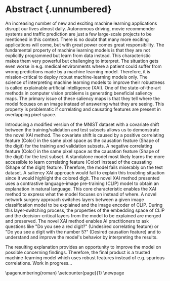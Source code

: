 # Abstract {.unnumbered}

<!-- \hypertarget{abstract}{%
\chapter*{\vspace*{-4cm} Abstract}\label{abstract}}
\addcontentsline{toc}{chapter}{Abstract} -->

<!-- Short version of introduction and results -->
<!-- Initial situation: (3/ 9 sentences)
- Machine learning in all areas of our lives.
- Safety/Need for robustness
- Explainable AI -->
<!-- 
Babytalk:
After a few short years of life, children can fathom the concepts behind simple words and connect them to related images. They can identify the connection between shapes and textures of the physical world to the abstract symbols of written language. It’s something we take for granted. Very few (if any) people in the world will remember a time when these “basic” skills were beyond their capacity.
-->

<!-- 
Very nice intro inspiration:
In recent years, there’s been an explosion of AI datasets and models that are impacting millions around the world each day. Some systems are recommending us songs and movies to enjoy; others are automating fundamental business processes or saving lives by detecting tumors. In the near future, machines relying on AI will drive our cars, fly our aircraft, and manage our care. But for that to take place, we need to ensure that those systems are robust enough against any attempts to hack them.

During development of an AI model, conditions are carefully controlled to obtain the best possible performance — like starting a seedling in a greenhouse. But in the real world, where models are ultimately deployed, conditions are rarely perfect, and risks are abundant. If development is a greenhouse, then deployment is a jungle. We have to prepare AI models to withstand the onslaught.

For years, AI models struggled to reach accuracy levels suitable for real-world applications. Now that they’ve reached that threshold for certain tasks, it is crucial to recognize that accuracy isn’t the only benchmark that matters. In the real world, fairness, interpretability, and robustness are critical, and many tools are available to inspect these dimensions of AI models. Developers must actively prepare AI models to succeed in the wild by spotting holes in the armor, predicting an adversary’s next move, and weaving robustness into the fabric of AI.
-->

An increasing number of new and exciting machine learning applications disrupt our lives almost daily. Autonomous driving, movie recommender systems and traffic prediction are just a few large-scale projects to be mentioned in this context. There is no doubt that many more exciting applications will come, but with great power comes great responsibility. The fundamental property of machine learning models is that they are not explicitly programmed but learn from data instead. This characteristic makes them very powerful but challenging to interpret. The situation gets even worse in e.g. medical environments where a patient could suffer from wrong predictions made by a machine learning model. Therefore, it is mission-critical to deploy robust machine-learning models only. The science of interpreting machine learning models to improve their robustness is called explainable artificial intelligence (XAI). One of the state-of-the-art methods in computer vision problems is generating beneficial saliency maps. The primary issue of these saliency maps is that they tell where the model focuses on an image instead of answering what they are seeing. This property is problematic if correlating and causating features are present in overlapping pixel space. 

<!--
Approach/Technology: (10/12 sentences)
- XAI helps to understand, does not fall for a bias (correlation instead of causation)
- state of the art saliency maps tell where, but not why or what
- increase robustness
- Dataset with covariate shift.
- Fooled model falls for bias instead of learning the task.
- Accuracy looks promising -> Is dangerous!
- Using CLIP to explain
- New XAI method: Network surgery/Layer swapping
- Hypothesis: CLIP can be used to obtain an explanation -> Points to bias and covariate shift -> Covariate shift is understood and can be fixed
-->
Introducing a modified version of the MNIST dataset with a covariate shift between the training/validation and test subsets allows us to demonstrate the novel XAI method. The covariate shift is caused by a positive correlating feature (Color) in the same pixel space as the causation feature (Shape of the digit) for the training and validation subsets. A negative correlating feature (Color) in the same pixel space as the causation feature (Shape of the digit) for the test subset. A standalone model most likely learns the more accessible to learn correlating feature (Color) instead of the causating (Shape of the digit) feature. Therefore, the model fails miserably on the test dataset. A saliency XAI approach would fail to explain this troubling situation since it would highlight the colored digit. The novel XAI method presented uses a contrastive language-image pre-training (CLIP) model to obtain an explanation in natural language. This core characteristic enables the XAI method to express what the model focuses on instead of where. A novel network surgery approach switches layers between a given image classification model to be explained and the image encoder of CLIP. During this layer-switching process, the properties of the embedding space of CLIP and the decision-critical layers from the model to be explained are merged and preserved. The novel XAI method enables AI practitioners to ask questions like "Do you see a red digit?" (Undesired correlating feature) or "Do you see a digit with the number 5?" (Desired causation feature) and to understand and improve the model's behavior by interpreting the results.

<!-- Result/Conclusion: (6/2 sentences) -->
The resulting explanation provides an opportunity to improve the model on possible concerning findings. Therefore, the final product is a trusted machine-learning model which uses robust features instead of e.g. spurious correlations. Work in progress...

<!-- Total: (19/23 sentences) - maximum: 3500 characters -->

\pagenumbering{roman}
\setcounter{page}{1}
\newpage

<!-- Nice sentences: -->
<!-- Why should we trust AI enough to drive cars, detect diseases, and identify suspects when it is a black box? -->

<!-- 
#TODO 
[x] Text Amil for a meeting
[x] Explain network dissection
[x] Interpretability vs. explainability
[x] check if image encoder from clip and openclip look the same
    [x] Show differences between CLIP and open-CLIP in appendix
[x] Replace with better definition of contrastive learning!
[x] Clean desktop
[x] Add CLIP limitations/advantages/disadvantages
[x] Understand einsum(..) -> scores = torch.einsum('aixy,ajxy->ij', ... -> torch.product(..) and toch.sum(..)
[x] check 1024 features are dependent if resnet or transformer
[x] update dataloader to provide CLIP preprocessored images
[x] whats the scale of the original mnist data? 0-1 or 0-255? -> CLIP expect 0-1
[x] balance 5/8 mnist dataset
[x] explain numeric differences between CLIP and open-CLIP
[x] fix presentation date for lab buddies (08.02@lab-meeting and 09.02 presentation at 08:00 o'clock)
[x] Chapter model add learning curves
[x] gray biased mnist to gray unbiased mnist
[x] introduce term "embedding similarities" (clip.png)
[x] change human robot image with captions instead of suggestions!
[x] chapter model: replace 2 learning curves figures and add accuracy on real-world dataset (~0%)
[x] Show differences between ResNet-50 and CLIP's modified ResNet-50 in appendix
[x] draw images in abstract
[x] add attended courses and seminars to closing words
[x] chapter results: add unbiased/gray learning curves figures and add accuracy on real-world dataset (~100%)
[x] retrain models with random color assignments
[] coding
    - preparation
        [x] setup dataset
        [x] prepare standalone model
        [x] prepare clip model
        [x] compute mean+std for each layer
    - matching
        [x] match layers
        [x] plot matching scores
    - layer swapping
        [x] swap layers
        [x] observe cosine similarities from clip/analyze impact of network surgery
    - Order of tasks:
        [x] Understand content in standalone_statistics
        [x] Understand content in clip_statistics
        [x] Understand einsum(..)
        [x] Understand content in table
        [x] Understand match_scores
        [x] Understand swapping
    - Bugs:
        [] dimensionality problems
            - swapping works with 6 standalone and 5 clip layers (with table.T)
            - swapping fails with 5 standalone and 6 clip layers (with table.T)
                -> index out of bounds
                -> swap_layers(image, table.T...
                -> ... = resize_and_stack(i, t...
                -> clip_act_name = find_act(idx, all_clip_layers)
                -> RuntimeError: CUDA error: device-side assert triggered
        [] dimensionality problems
            - swapping works with 6 standalone and 5 clip layers (with table)
            - swapping fails with 5 standalone and 6 clip layers (with table)
                -> index out of bounds
                -> swap_layers(image, table.T...
                -> ... = resize_and_stack(i, t...
                -> clip_act_name = find_act(idx, all_clip_layers)
                -> RuntimeError: CUDA error: device-side assert triggered
[] document network surgery + results + conclusion
-->
